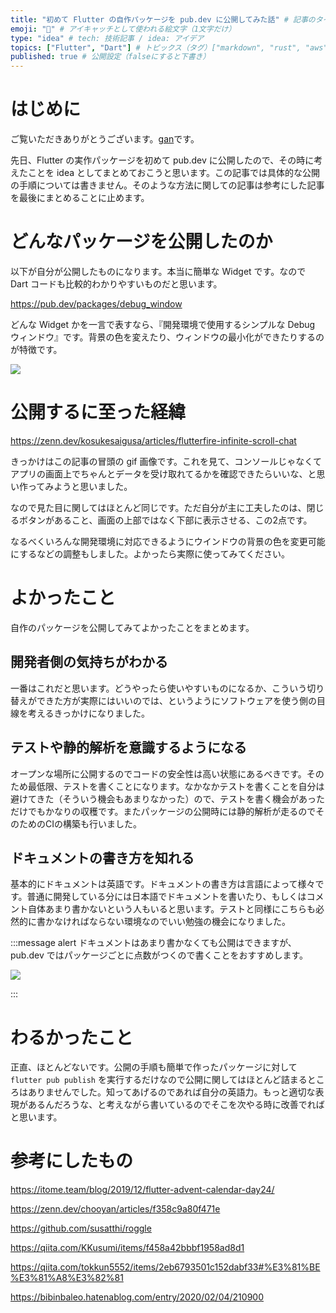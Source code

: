 ```yaml
---
title: "初めて Flutter の自作パッケージを pub.dev に公開してみた話" # 記事のタイトル
emoji: "👶" # アイキャッチとして使われる絵文字（1文字だけ）
type: "idea" # tech: 技術記事 / idea: アイデア
topics: ["Flutter", "Dart"] # トピックス（タグ）["markdown", "rust", "aws"]のように指定する
published: true # 公開設定（falseにすると下書き）
---
```


# はじめに
ご覧いただきありがとうございます。[gan](https://zenn.dev/ryota_iwamoto)です。

先日、Flutter の実作パッケージを初めて pub.dev に公開したので、その時に考えたことを idea としてまとめておこうと思います。この記事では具体的な公開の手順については書きません。そのような方法に関しての記事は参考にした記事を最後にまとめることに止めます。

# どんなパッケージを公開したのか

以下が自分が公開したものになります。本当に簡単な Widget です。なので Dart コードも比較的わかりやすいものだと思います。

https://pub.dev/packages/debug_window

どんな Widget かを一言で表すなら、『開発環境で使用するシンプルな Debug ウィンドウ』です。背景の色を変えたり、ウィンドウの最小化ができたりするのが特徴です。

![](https://storage.googleapis.com/zenn-user-upload/061813aa28d8-20230101.png)

# 公開するに至った経緯

https://zenn.dev/kosukesaigusa/articles/flutterfire-infinite-scroll-chat

きっかけはこの記事の冒頭の gif 画像です。これを見て、コンソールじゃなくてアプリの画面上でちゃんとデータを受け取れてるかを確認できたらいいな、と思い作ってみようと思いました。

なので見た目に関してはほとんど同じです。ただ自分が主に工夫したのは、閉じるボタンがあること、画面の上部ではなく下部に表示させる、この2点です。

なるべくいろんな開発環境に対応できるようにウインドウの背景の色を変更可能にするなどの調整もしました。よかったら実際に使ってみてください。

# よかったこと
自作のパッケージを公開してみてよかったことをまとめます。

## 開発者側の気持ちがわかる
一番はこれだと思います。どうやったら使いやすいものになるか、こういう切り替えができた方が実際にはいいのでは、というようにソフトウェアを使う側の目線を考えるきっかけになりました。

## テストや静的解析を意識するようになる
オープンな場所に公開するのでコードの安全性は高い状態にあるべきです。そのため最低限、テストを書くことになります。なかなかテストを書くことを自分は避けてきた（そういう機会もあまりなかった）ので、テストを書く機会があっただけでもかなりの収穫です。またパッケージの公開時には静的解析が走るのでそのためのCIの構築も行いました。

## ドキュメントの書き方を知れる
基本的にドキュメントは英語です。ドキュメントの書き方は言語によって様々です。普通に開発している分には日本語でドキュメントを書いたり、もしくはコメント自体あまり書かないという人もいると思います。テストと同様にこちらも必然的に書かなければならない環境なのでいい勉強の機会になりました。

:::message alert
ドキュメントはあまり書かなくても公開はできますが、pub.dev ではパッケージごとに点数がつくので書くことをおすすめします。

![](https://storage.googleapis.com/zenn-user-upload/adc9611fb092-20230101.png)

:::

# わるかったこと
正直、ほとんどないです。公開の手順も簡単で作ったパッケージに対して ``flutter pub publish`` を実行するだけなので公開に関してはほとんど詰まるところはありませんでした。知ってあげるのであれば自分の英語力。もっと適切な表現があるんだろうな、と考えながら書いているのでそこを次やる時に改善でればと思います。

# 参考にしたもの

https://itome.team/blog/2019/12/flutter-advent-calendar-day24/

https://zenn.dev/chooyan/articles/f358c9a80f471e

https://github.com/susatthi/roggle

https://qiita.com/KKusumi/items/f458a42bbbf1958ad8d1

https://qiita.com/tokkun5552/items/2eb6793501c152dabf33#%E3%81%BE%E3%81%A8%E3%82%81

https://bibinbaleo.hatenablog.com/entry/2020/02/04/210900
